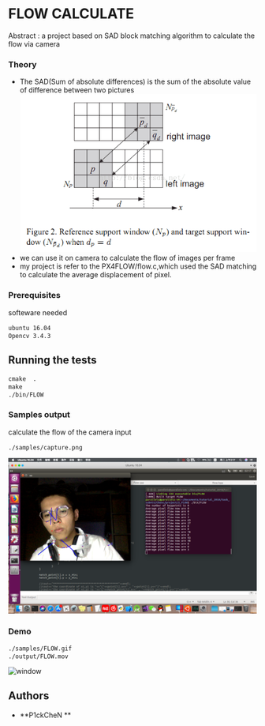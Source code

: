 # FLOW CALCULATE
Abstract : a project based on SAD block matching algorithm to calculate the flow via camera

### Theory
- The SAD(Sum of absolute differences) is the sum of the absolute value of difference between two pictures
![window](data/sad.png)
- we can use it on camera to calculate the flow of images per frame
- my project is refer to the PX4FLOW/flow.c,which used the SAD matching to calculate the average displacement of pixel.
### Prerequisites
softeware needed
```
ubuntu 16.04
Opencv 3.4.3
```
## Running the tests
```
cmake  .
make
./bin/FLOW
```
### Samples output
calculate the flow of the camera input  
```
./samples/capture.png
```  
![window](samples/capture.png)  
### Demo
```
./samples/FLOW.gif
./output/FLOW.mov 
```  
![window](samples/FLOW.gif)  
## Authors 
* **P1ckCheN **


